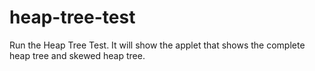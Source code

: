 # heap-tree-test
Run the Heap Tree Test. It will show the applet that shows the complete heap tree and skewed heap tree.
